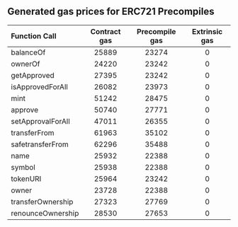 ## Generated gas prices for ERC721 Precompiles

| Function Call     | Contract gas | Precompile gas | Extrinsic gas |
|:------------------|:------------:|:--------------:|:-------------:|
| balanceOf         |    25889     |     23274      |       0       |
| ownerOf           |    24220     |     23242      |       0       |
| getApproved       |    27395     |     23242      |       0       |
| isApprovedForAll  |    26082     |     23973      |       0       |
| mint              |    51242     |     28475      |       0       |
| approve           |    50740     |     27771      |       0       |
| setApprovalForAll |    47011     |     26355      |       0       |
| transferFrom      |    61963     |     35102      |       0       |
| safetransferFrom  |    62296     |     35488      |       0       |
| name              |    25932     |     22388      |       0       |
| symbol            |    25938     |     22388      |       0       |
| tokenURI          |    25964     |     23242      |       0       |
| owner             |    23728     |     22388      |       0       |
| transferOwnership |    27323     |     27769      |       0       |
| renounceOwnership |    28530     |     27653      |       0       |

